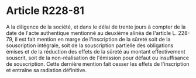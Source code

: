 # Article R228-81

A la diligence de la société, et dans le délai de trente jours à compter de la date de l'acte authentique mentionné au deuxième alinéa de l'article L. 228-79, il est fait mention en marge de l'inscription de la sûreté soit de la souscription intégrale, soit de la souscription partielle des obligations émises et de la réduction des effets de la sûreté au montant effectivement souscrit, soit de la non-réalisation de l'émission pour défaut ou insuffisance de souscription. Cette dernière mention fait cesser les effets de l'inscription et entraîne sa radiation définitive.
